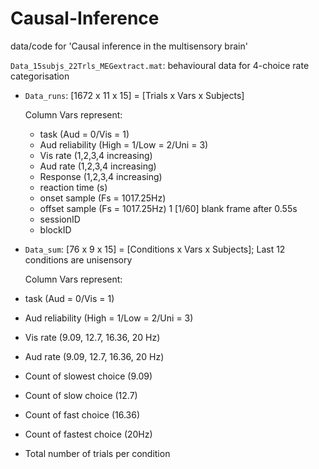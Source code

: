 # Causal-Inference
data/code for 'Causal inference in the multisensory brain'

`Data_15subjs_22Trls_MEGextract.mat`: behavioural data for 4-choice rate categorisation
- `Data_runs`: [1672 x 11 x 15] = [Trials x Vars x Subjects]

   Column Vars represent:
  - task (Aud = 0/Vis = 1)
  - Aud reliability (High = 1/Low = 2/Uni = 3)
  - Vis rate (1,2,3,4 increasing)
  - Aud rate (1,2,3,4 increasing)
  - Response (1,2,3,4 increasing)
  - reaction time (s)
  - onset sample (Fs = 1017.25Hz)
  - offset sample (Fs = 1017.25Hz) 1 [1/60] blank frame after 0.55s
  - sessionID
  - blockID
  
 - `Data_sum`: [76 x 9 x 15] = [Conditions x Vars x Subjects]; Last 12 conditions are unisensory
   
   Column Vars represent:
  - task (Aud = 0/Vis = 1)
  - Aud reliability (High = 1/Low = 2/Uni = 3)
  - Vis rate (9.09, 12.7, 16.36, 20 Hz)
  - Aud rate (9.09, 12.7, 16.36, 20 Hz)
  - Count of slowest choice (9.09)
  - Count of slow choice (12.7)
  - Count of fast choice (16.36)
  - Count of fastest choice (20Hz)
  - Total number of trials per condition
